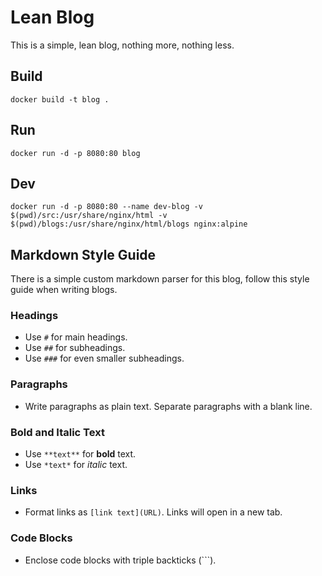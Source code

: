 # Lean Blog

This is a simple, lean blog, nothing more, nothing less.

## Build

```
docker build -t blog .
```

## Run

```
docker run -d -p 8080:80 blog
```

## Dev

```
docker run -d -p 8080:80 --name dev-blog -v $(pwd)/src:/usr/share/nginx/html -v $(pwd)/blogs:/usr/share/nginx/html/blogs nginx:alpine
```

## Markdown Style Guide

There is a simple custom markdown parser for this blog, follow this style guide when writing blogs.

### Headings

- Use `#` for main headings.
- Use `##` for subheadings.
- Use `###` for even smaller subheadings.

### Paragraphs

- Write paragraphs as plain text. Separate paragraphs with a blank line.

### Bold and Italic Text

- Use `**text**` for **bold** text.
- Use `*text*` for _italic_ text.

### Links

- Format links as `[link text](URL)`. Links will open in a new tab.

### Code Blocks

- Enclose code blocks with triple backticks (```).
